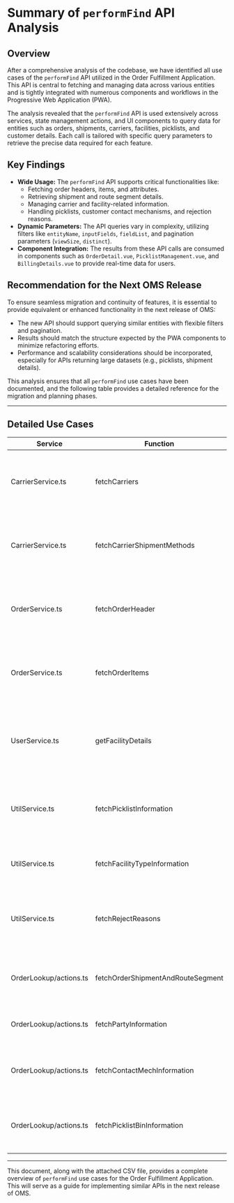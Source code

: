 # Summary of `performFind` API Analysis

## Overview

After a comprehensive analysis of the codebase, we have identified all use cases of the `performFind` API utilized in the Order Fulfillment Application. This API is central to fetching and managing data across various entities and is tightly integrated with numerous components and workflows in the Progressive Web Application (PWA).

The analysis revealed that the `performFind` API is used extensively across services, state management actions, and UI components to query data for entities such as orders, shipments, carriers, facilities, picklists, and customer details. Each call is tailored with specific query parameters to retrieve the precise data required for each feature.

## Key Findings

- **Wide Usage:** The `performFind` API supports critical functionalities like:
    - Fetching order headers, items, and attributes.
    - Retrieving shipment and route segment details.
    - Managing carrier and facility-related information.
    - Handling picklists, customer contact mechanisms, and rejection reasons.
- **Dynamic Parameters:** The API queries vary in complexity, utilizing filters like `entityName`, `inputFields`, `fieldList`, and pagination parameters (`viewSize`, `distinct`).
- **Component Integration:** The results from these API calls are consumed in components such as `OrderDetail.vue`, `PicklistManagement.vue`, and `BillingDetails.vue` to provide real-time data for users.

## Recommendation for the Next OMS Release

To ensure seamless migration and continuity of features, it is essential to provide equivalent or enhanced functionality in the next release of OMS:
- The new API should support querying similar entities with flexible filters and pagination.
- Results should match the structure expected by the PWA components to minimize refactoring efforts.
- Performance and scalability considerations should be incorporated, especially for APIs returning large datasets (e.g., picklists, shipment details).

This analysis ensures that all `performFind` use cases have been documented, and the following table provides a detailed reference for the migration and planning phases.

---

## Detailed Use Cases

| **Service**             | **Function**                    | **Entity**                     | **Parameters**                          | **Usage**                                                                             | **Components**                               |
|--------------------------|----------------------------------|---------------------------------|------------------------------------------|-------------------------------------------------------------------------------------|-----------------------------------------------|
| CarrierService.ts        | fetchCarriers                  | Carrier                         | carrierId, statusId, partyId             | Used in Carrier Management views to list and filter available carriers.             | Carriers.vue, CarrierDetail.vue               |
| CarrierService.ts        | fetchCarrierShipmentMethods    | CarrierShipmentMethod           | carrierPartyId, shipmentMethodTypeId     | Used in Carrier Detail view to show supported shipment methods.                    | CarrierShipmentMethods.vue                    |
| OrderService.ts          | fetchOrderHeader               | OrderHeader                     | orderId, orderTypeId, statusId           | Used in the Orders Overview to display high-level order summaries.                 | OpenOrders.vue, Completed.vue                 |
| OrderService.ts          | fetchOrderItems                | OrderItem                       | orderId, productId                       | Used in Order Detail views to show the items in a specific order.                  | OrderDetail.vue                               |
| UserService.ts           | getFacilityDetails             | Facility                        | facilityId, facilityTypeId               | Used in Facility Management views to display metadata about facilities.            | Settings.vue                                  |
| UtilService.ts           | fetchPicklistInformation       | Picklist                        | picklistId, statusId                     | Used in Order Fulfillment workflows to display and manage picklists.               | InProgress.vue                                |
| UtilService.ts           | fetchFacilityTypeInformation   | FacilityType                    | facilityTypeId                           | Used in Facility Settings to categorize facilities.                                 | Settings.vue                                  |
| UtilService.ts           | fetchRejectReasons             | RejectReason                    | rejectReasonId, rejectTypeId             | Used in Rejection Management to show and manage rejection reasons.                 | Rejections.vue, RejectionReasons.vue          |
| OrderLookup/actions.ts   | fetchOrderShipmentAndRouteSegment | OrderShipmentAndRouteSegment   | fieldList, viewSize, entityName          | Retrieves shipment and route segment details for orders.                           | OrderFulfillment.vue                          |
| OrderLookup/actions.ts   | fetchPartyInformation          | Party                           | partyId                                  | Fetches billing party information for orders.                                      | BillingDetails.vue                            |
| OrderLookup/actions.ts   | fetchContactMechInformation    | ContactMech                     | contactMechId, contactMechId_op          | Retrieves contact mechanisms (addresses, emails) for customers.                   | CustomerDetails.vue                           |
| OrderLookup/actions.ts   | fetchPicklistBinInformation    | PicklistBin                     | orderId, shipGroupSeqId, shipGroupSeqId_op | Fetches picklist bins associated with specific order groups.                      | PicklistManagement.vue                        |

---

This document, along with the attached CSV file, provides a complete overview of `performFind` use cases for the Order Fulfillment Application. This will serve as a guide for implementing similar APIs in the next release of OMS.